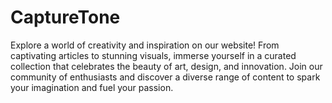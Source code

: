 # CaptureTone
Explore a world of creativity and inspiration on our website! From captivating articles to stunning visuals, immerse yourself in a curated collection that celebrates the beauty of art, design, and innovation. Join our community of enthusiasts and discover a diverse range of content to spark your imagination and fuel your passion.
